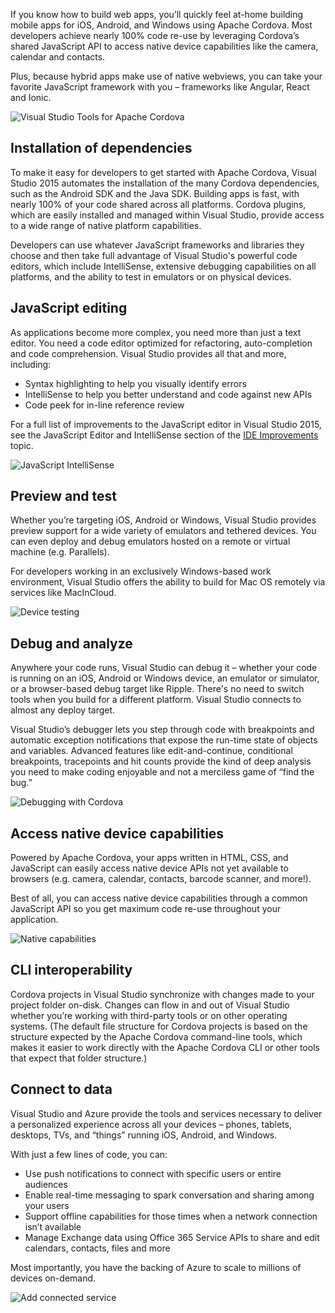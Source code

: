 <properties
    pageTitle="Apache Cordova"
    description="Visual Studio Tools for Apache Cordova, included with Visual Studio 2015, enables developers to use their HTML, CSS, and JavaScript (or TypeScript) skills to write and debug hybrid apps that require little or no platform-specific customizations."
    slug="cordova"
    order="100"    
    keywords="visual studio, vs2015, vs, visualstudio, cross-platform, mobile apps, iOS, Android, Windows Phone, JavaScript, Cordova, hybrid app"
/>

If you know how to build web apps, you’ll quickly feel at-home building mobile apps for iOS, Android, and Windows using Apache Cordova. Most developers achieve nearly 100% code re-use by leveraging Cordova’s shared JavaScript API to access native device capabilities like the camera, calendar and contacts.

Plus, because hybrid apps make use of native webviews, you can take your favorite JavaScript framework with you – frameworks like Angular, React and Ionic.

![Visual Studio Tools for Apache Cordova](_assets/cordova-6.png)


## Installation of dependencies

To make it easy for developers to get started with Apache Cordova, Visual Studio 2015 automates the installation of the many Cordova dependencies, such as the Android SDK and the Java SDK. Building apps is fast, with nearly 100% of your code shared across all platforms. Cordova plugins, which are easily installed and managed within Visual Studio, provide access to a wide range of native platform capabilities.

Developers can use whatever JavaScript frameworks and libraries they choose and then take full advantage of Visual Studio's powerful code editors, which include IntelliSense, extensive debugging capabilities on all platforms, and the ability to test in emulators or on physical devices.

## JavaScript editing

As applications become more complex, you need more than just a text editor. You need a code editor optimized for refactoring, auto-completion and code comprehension. Visual Studio provides all that and more, including:

- Syntax highlighting to help you visually identify errors
- IntelliSense to help you better understand and code against new APIs
- Code peek for in-line reference review

For a full list of improvements to the JavaScript editor in Visual Studio 2015, see the JavaScript Editor and IntelliSense section of the [IDE Improvements](../..productivity2015/ide/) topic.

![JavaScript IntelliSense](_assets/cordova-1.png)


## Preview and test

Whether you’re targeting iOS, Android or Windows, Visual Studio provides preview support for a wide variety of emulators and tethered devices. You can even deploy and debug emulators hosted on a remote or virtual machine (e.g. Parallels).

For developers working in an exclusively Windows-based work environment, Visual Studio offers the ability to build for Mac OS remotely via services like MacInCloud.

![Device testing](_assets/cordova-2.png)


## Debug and analyze

Anywhere your code runs, Visual Studio can debug it – whether your code is running on an iOS, Android or Windows device, an emulator or simulator, or a browser-based debug target like Ripple. There's no need to switch tools when you build for a different platform. Visual Studio connects to almost any deploy target.

Visual Studio’s debugger lets you step through code with breakpoints and automatic exception notifications that expose the run-time state of objects and variables. Advanced features like edit-and-continue, conditional breakpoints, tracepoints and hit counts provide the kind of deep analysis you need to make coding enjoyable and not a merciless game of “find the bug.”

![Debugging with Cordova](_assets/cordova-3.png)


## Access native device capabilities

Powered by Apache Cordova, your apps written in HTML, CSS, and JavaScript can easily access native device APIs not yet available to browsers (e.g. camera, calendar, contacts, barcode scanner, and more!).

Best of all, you can access native device capabilities through a common JavaScript API so you get maximum code re-use throughout your application.

![Native capabilities](_assets/cordova-4.png)

## CLI interoperability

Cordova projects in Visual Studio synchronize with changes made to your project folder on-disk. Changes can flow in and out of Visual Studio whether you’re working with third-party tools or on other operating systems. (The default file structure for Cordova projects is based on the structure expected by the Apache Cordova command-line tools, which makes it easier to work directly with the Apache Cordova CLI or other tools that expect that folder structure.)

## Connect to data

Visual Studio and Azure provide the tools and services necessary to deliver a personalized experience across all your devices – phones, tablets, desktops, TVs, and “things” running iOS, Android, and Windows.

With just a few lines of code, you can:

- Use push notifications to connect with specific users or entire audiences
- Enable real-time messaging to spark conversation and sharing among your users
- Support offline capabilities for those times when a network connection isn’t available
- Manage Exchange data using Office 365 Service APIs to share and edit calendars, contacts, files and more

Most importantly, you have the backing of Azure to scale to millions of devices on-demand.

![Add connected service](_assets/cordova-5.png)
